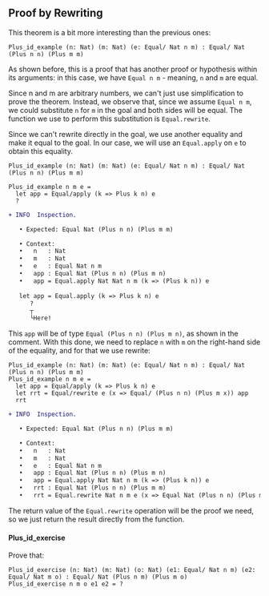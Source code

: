 ## Proof by Rewriting

This theorem is a bit more interesting than the previous ones:

```rust,ignore
Plus_id_example (n: Nat) (m: Nat) (e: Equal/ Nat n m) : Equal/ Nat (Plus n n) (Plus m m)
```

As shown before, this is a proof that has another proof or hypothesis within its arguments: in this case, we have ``Equal n m`` - meaning, ``n`` and ``m`` are equal.

Since n and m are arbitrary numbers, we can't just use simplification to prove the theorem. Instead, we observe that, since we assume ``Equal n m``, we could substitute ``n`` for ``m`` in the goal and both sides will be equal. The function we use to perform this substitution is ``Equal.rewrite``.

<!-- TODO revisar esse parágrafo -->

Since we can't rewrite directly in the goal, we use another equality and make it equal to the goal. In our case, we will use an ``Equal.apply`` on ``e`` to obtain this equality.

```rust,ignore
Plus_id_example (n: Nat) (m: Nat) (e: Equal/ Nat n m) : Equal/ Nat (Plus n n) (Plus m m)

Plus_id_example n m e =
  let app = Equal/apply (k => Plus k n) e
  ? 
```

```diff
+ INFO  Inspection.

   • Expected: Equal Nat (Plus n n) (Plus m m) 

   • Context: 
   •   n   : Nat 
   •   m   : Nat 
   •   e   : Equal Nat n m 
   •   app : Equal Nat (Plus n n) (Plus m n) 
   •   app = Equal.apply Nat Nat n m (k => (Plus k n)) e
    
   let app = Equal.apply (k => Plus k n) e
      ?
      ┬
      └Here!
```

This ``app`` will be of type ``Equal (Plus n n) (Plus m n)``, as shown in the comment. With this done, we need to replace ``n`` with ``m`` on the right-hand side of the equality, and for that we use rewrite:

```rust,ignore
Plus_id_example (n: Nat) (m: Nat) (e: Equal/ Nat n m) : Equal/ Nat (Plus n n) (Plus m m)
Plus_id_example n m e =
  let app = Equal/apply (k => Plus k n) e
  let rrt = Equal/rewrite e (x => Equal/ (Plus n n) (Plus m x)) app
  rrt
```

```diff  
+ INFO  Inspection.

   • Expected: Equal Nat (Plus n n) (Plus m m) 

   • Context: 
   •   n   : Nat 
   •   m   : Nat 
   •   e   : Equal Nat n m 
   •   app : Equal Nat (Plus n n) (Plus m n) 
   •   app = Equal.apply Nat Nat n m (k => (Plus k n)) e 
   •   rrt : Equal Nat (Plus n n) (Plus m m) 
   •   rrt = Equal.rewrite Nat n m e (x => Equal Nat (Plus n n) (Plus m x)) app
```

The return value of the ``Equal.rewrite`` operation will be the proof we need, so we just return the result directly from the function.

#### Plus_id_exercise

Prove that:

```rust,ignore
Plus_id_exercise (n: Nat) (m: Nat) (o: Nat) (e1: Equal/ Nat n m) (e2: Equal/ Nat m o) : Equal/ Nat (Plus n m) (Plus m o)
Plus_id_exercise n m o e1 e2 = ?
```
